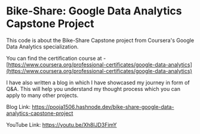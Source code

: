 # Bike-Share: Google Data Analytics Capstone Project


This code is about the Bike-Share Capstone project from Coursera's Google Data Analytics specialization.

You can find the certification course at -  [https://www.coursera.org/professional-certificates/google-data-analytics](https://www.coursera.org/professional-certificates/google-data-analytics) 

I have also written a blog in which I have showcased my journey in form of Q&A. This will help you understand my thought process which you can apply to many other projects.

Blog Link: https://pooja1506.hashnode.dev/bike-share-google-data-analytics-capstone-project

YouTube Link: https://youtu.be/Xh8lJD3FimY
